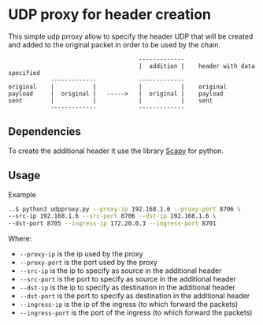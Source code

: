 # UDP proxy for header creation
This simple udp prroxy allow to specify the header UDP that will be created and
added to the original packet in order to be used by the chain.

```
                                     -------------
                                     |  addition |    header with data specified
            -------------            -------------
original    |           |            |           |    original
payload     |  original |   ----->   |  original |    payload
sent        |           |            |           |    sent
            -------------            -------------
```

## Dependencies
To create the additional header it use the library [Scapy](https://scapy.net/) for python.

## Usage
Example
```bash
..$ python3 udpproxy.py --proxy-ip 192.168.1.6 --proxy-port 8706 \
--src-ip 192.168.1.6 --src-port 8706 --dst-ip 192.168.1.6 \
--dst-port 8705 --ingress-ip 172.20.0.3 --ingress-port 8701
```

Where:
 - `--proxy-ip` is the ip used by the proxy
 - `--proxy-port` is the port used by the proxy
 - `--src-ip` is the ip to specify as source in the additional header
 - `--src-port` is the port to specify as source in the additional header
 - `--dst-ip` is the ip to specify as destination in the additional header
 - `--dst-port` is the port to specify as destination in the additional header
 - `--ingress-ip` is the ip of the ingress (to which forward the packets)
 - `--ingress-port` is the port of the ingress (to which forward the packets)
